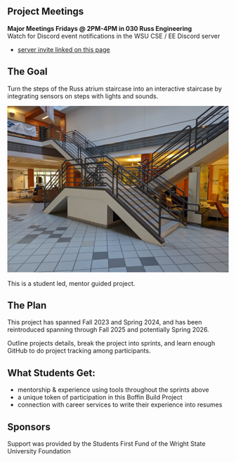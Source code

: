 ## Project Meetings

**Major Meetings Fridays @ 2PM-4PM in 030 Russ Engineering**  
Watch for Discord event notifications in the WSU CSE / EE Discord server
- [server invite linked on this page](https://engineering-computer-science.wright.edu/computer-science-and-engineering)

## The Goal

Turn the steps of the Russ atrium staircase into an interactive staircase by  
integrating sensors on steps with lights and sounds.

![The staircase](images/Russ-Atrium.jpg)

This is a student led, mentor guided project.

## The Plan

This project has spanned Fall 2023 and Spring 2024, and has been reintroduced spanning through Fall 2025 and potentially Spring 2026.  

Outline projects details, break the project into sprints, and learn enough GitHub to do project tracking among participants.

## What Students Get:

- mentorship & experience using tools throughout the sprints above
- a unique token of participation in this Boffin Build Project
- connection with career services to write their experience into resumes

## Sponsors

Support was provided by the Students First Fund of the Wright State University Foundation
